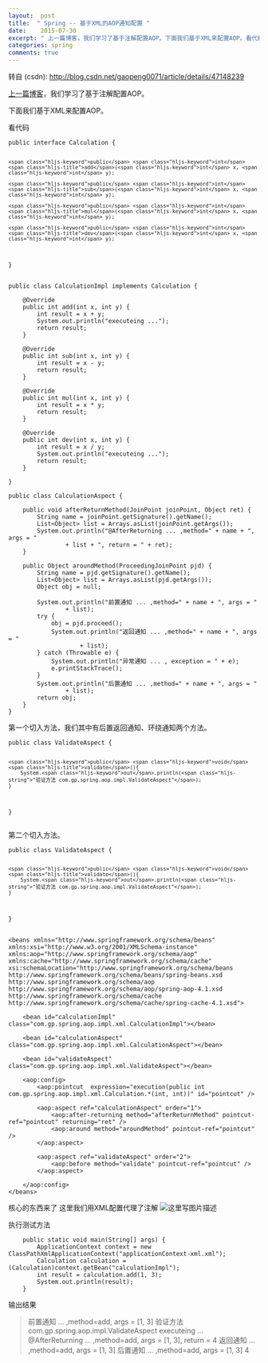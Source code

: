 ```yaml
---
layout:  post
title:  " Spring -- 基于XML的AOP通知配置 "
date:    2015-07-30
excerpt: " 上一篇博客，我们学习了基于注解配置AOP。下面我们基于XML来配置AOP。看代码publicinterfaceCalculation{publicintadd(intx,inty);publicintsub(intx,inty);publicintmul(intx,inty);publicintdev(intx,inty);}publicclassCalculationImplimplementsCalculation{@Overridepublicintadd(intx,inty){intresult=x+y;System.out.println(executeing...);returnresult;}@Overridepublicintsub(intx,inty){intresult=x-y;returnresult;}@Overridepublicintmul(intx,inty){intresult=x*y;returnresult;}@Overridepublicintdev(intx,inty){intresult=x/y;System.out.println(executeing...);returnresult;}}publicclassCalculationAspect{publicvoidafterReturnMethod(JoinPointjoinPoint,Objectret){Stringname=joinPoint.getSignature().getName();List<Object>list=Arrays.asList(joinPoint.getArgs());System.out.println(@AfterReturning...,method=+name+,args=+list+,return=+ret);}publicObjectaroundMethod(ProceedingJoinPointpjd){Stringname=pjd.getSignature().getName();List<Object>list=Arrays.asList(pjd.getArgs());Objectobj=null;System.out.println(前置通知..... "
categories: spring 
comments: true
---
```

转自 (csdn): http://blog.csdn.net/gaopeng0071/article/details/47148239
<div class="markdown_views">
 <p><a href="http://blog.csdn.net/gaopeng0071/article/details/47106039">上一篇博客</a>，我们学习了基于注解配置AOP。</p> 
 <p>下面我们基于XML来配置AOP。</p> 
 <p>看代码</p> 
 <pre class="prettyprint"><code class=" hljs cs"><span class="hljs-keyword">public</span> <span class="hljs-keyword">interface</span> Calculation {

    <span class="hljs-keyword">public</span> <span class="hljs-keyword">int</span> <span class="hljs-title">add</span>(<span class="hljs-keyword">int</span> x, <span class="hljs-keyword">int</span> y);

    <span class="hljs-keyword">public</span> <span class="hljs-keyword">int</span> <span class="hljs-title">sub</span>(<span class="hljs-keyword">int</span> x, <span class="hljs-keyword">int</span> y);

    <span class="hljs-keyword">public</span> <span class="hljs-keyword">int</span> <span class="hljs-title">mul</span>(<span class="hljs-keyword">int</span> x, <span class="hljs-keyword">int</span> y);

    <span class="hljs-keyword">public</span> <span class="hljs-keyword">int</span> <span class="hljs-title">dev</span>(<span class="hljs-keyword">int</span> x, <span class="hljs-keyword">int</span> y);
}</code></pre> 
 <pre class="prettyprint"><code class=" hljs java"><span class="hljs-keyword">public</span> <span class="hljs-class"><span class="hljs-keyword">class</span> <span class="hljs-title">CalculationImpl</span> <span class="hljs-keyword">implements</span> <span class="hljs-title">Calculation</span> {</span>

    <span class="hljs-annotation">@Override</span>
    <span class="hljs-keyword">public</span> <span class="hljs-keyword">int</span> <span class="hljs-title">add</span>(<span class="hljs-keyword">int</span> x, <span class="hljs-keyword">int</span> y) {
        <span class="hljs-keyword">int</span> result = x + y;
        System.out.println(<span class="hljs-string">"executeing ..."</span>);
        <span class="hljs-keyword">return</span> result;
    }

    <span class="hljs-annotation">@Override</span>
    <span class="hljs-keyword">public</span> <span class="hljs-keyword">int</span> <span class="hljs-title">sub</span>(<span class="hljs-keyword">int</span> x, <span class="hljs-keyword">int</span> y) {
        <span class="hljs-keyword">int</span> result = x - y;
        <span class="hljs-keyword">return</span> result;
    }

    <span class="hljs-annotation">@Override</span>
    <span class="hljs-keyword">public</span> <span class="hljs-keyword">int</span> <span class="hljs-title">mul</span>(<span class="hljs-keyword">int</span> x, <span class="hljs-keyword">int</span> y) {
        <span class="hljs-keyword">int</span> result = x * y;
        <span class="hljs-keyword">return</span> result;
    }

    <span class="hljs-annotation">@Override</span>
    <span class="hljs-keyword">public</span> <span class="hljs-keyword">int</span> <span class="hljs-title">dev</span>(<span class="hljs-keyword">int</span> x, <span class="hljs-keyword">int</span> y) {
        <span class="hljs-keyword">int</span> result = x / y;
        System.out.println(<span class="hljs-string">"executeing ..."</span>);
        <span class="hljs-keyword">return</span> result;
    }

}</code></pre> 
 <pre class="prettyprint"><code class=" hljs avrasm">public class CalculationAspect {

    public void afterReturnMethod(JoinPoint joinPoint, Object <span class="hljs-keyword">ret</span>) {
        String name = joinPoint<span class="hljs-preprocessor">.getSignature</span>()<span class="hljs-preprocessor">.getName</span>()<span class="hljs-comment">;</span>
        List&lt;Object&gt; list = Arrays<span class="hljs-preprocessor">.asList</span>(joinPoint<span class="hljs-preprocessor">.getArgs</span>())<span class="hljs-comment">;</span>
        System<span class="hljs-preprocessor">.out</span><span class="hljs-preprocessor">.println</span>(<span class="hljs-string">"@AfterReturning ... ,method="</span> + name + <span class="hljs-string">", args = "</span>
                + list + <span class="hljs-string">", return = "</span> + <span class="hljs-keyword">ret</span>)<span class="hljs-comment">;</span>
    }

    public Object aroundMethod(ProceedingJoinPoint pjd) {
        String name = pjd<span class="hljs-preprocessor">.getSignature</span>()<span class="hljs-preprocessor">.getName</span>()<span class="hljs-comment">;</span>
        List&lt;Object&gt; list = Arrays<span class="hljs-preprocessor">.asList</span>(pjd<span class="hljs-preprocessor">.getArgs</span>())<span class="hljs-comment">;</span>
        Object obj = null<span class="hljs-comment">;</span>

        System<span class="hljs-preprocessor">.out</span><span class="hljs-preprocessor">.println</span>(<span class="hljs-string">"前置通知 ... ,method="</span> + name + <span class="hljs-string">", args = "</span>
                + list)<span class="hljs-comment">;</span>
        try {
            obj = pjd<span class="hljs-preprocessor">.proceed</span>()<span class="hljs-comment">;</span>
            System<span class="hljs-preprocessor">.out</span><span class="hljs-preprocessor">.println</span>(<span class="hljs-string">"返回通知 ... ,method="</span> + name + <span class="hljs-string">", args = "</span>
                    + list)<span class="hljs-comment">;</span>
        } catch (Throwable e) {
            System<span class="hljs-preprocessor">.out</span><span class="hljs-preprocessor">.println</span>(<span class="hljs-string">"异常通知 ... , exception = "</span> + e)<span class="hljs-comment">;</span>
            e<span class="hljs-preprocessor">.printStackTrace</span>()<span class="hljs-comment">;</span>
        }
        System<span class="hljs-preprocessor">.out</span><span class="hljs-preprocessor">.println</span>(<span class="hljs-string">"后置通知 ... ,method="</span> + name + <span class="hljs-string">", args = "</span>
                + list)<span class="hljs-comment">;</span>
        return obj<span class="hljs-comment">;</span>
    } 
}</code></pre> 
 <p>第一个切入方法，我们其中有后置返回通知、环绕通知两个方法。</p> 
 <pre class="prettyprint"><code class=" hljs cs"><span class="hljs-keyword">public</span> <span class="hljs-keyword">class</span> ValidateAspect {

    <span class="hljs-keyword">public</span> <span class="hljs-keyword">void</span> <span class="hljs-title">validate</span>(){
        System.<span class="hljs-keyword">out</span>.println(<span class="hljs-string">"验证方法 com.gp.spring.aop.impl.ValidateAspect"</span>);
    }
}
</code></pre> 
 <p>第二个切入方法。</p> 
 <pre class="prettyprint"><code class=" hljs cs"><span class="hljs-keyword">public</span> <span class="hljs-keyword">class</span> ValidateAspect {

    <span class="hljs-keyword">public</span> <span class="hljs-keyword">void</span> <span class="hljs-title">validate</span>(){
        System.<span class="hljs-keyword">out</span>.println(<span class="hljs-string">"验证方法 com.gp.spring.aop.impl.ValidateAspect"</span>);
    }
}</code></pre> 
 <pre class="prettyprint"><code class="language-xml hljs "><span class="hljs-tag">&lt;<span class="hljs-title">beans</span> <span class="hljs-attribute">xmlns</span>=<span class="hljs-value">"http://www.springframework.org/schema/beans"</span> <span class="hljs-attribute">xmlns:xsi</span>=<span class="hljs-value">"http://www.w3.org/2001/XMLSchema-instance"</span> <span class="hljs-attribute">xmlns:aop</span>=<span class="hljs-value">"http://www.springframework.org/schema/aop"</span> <span class="hljs-attribute">xmlns:cache</span>=<span class="hljs-value">"http://www.springframework.org/schema/cache"</span> <span class="hljs-attribute">xsi:schemaLocation</span>=<span class="hljs-value">"http://www.springframework.org/schema/beans http://www.springframework.org/schema/beans/spring-beans.xsd http://www.springframework.org/schema/aop http://www.springframework.org/schema/aop/spring-aop-4.1.xsd http://www.springframework.org/schema/cache http://www.springframework.org/schema/cache/spring-cache-4.1.xsd"</span>&gt;</span>

    <span class="hljs-tag">&lt;<span class="hljs-title">bean</span> <span class="hljs-attribute">id</span>=<span class="hljs-value">"calculationImpl"</span> <span class="hljs-attribute">class</span>=<span class="hljs-value">"com.gp.spring.aop.impl.xml.CalculationImpl"</span>&gt;</span><span class="hljs-tag">&lt;/<span class="hljs-title">bean</span>&gt;</span>

    <span class="hljs-tag">&lt;<span class="hljs-title">bean</span> <span class="hljs-attribute">id</span>=<span class="hljs-value">"calculationAspect"</span> <span class="hljs-attribute">class</span>=<span class="hljs-value">"com.gp.spring.aop.impl.xml.CalculationAspect"</span>&gt;</span><span class="hljs-tag">&lt;/<span class="hljs-title">bean</span>&gt;</span>

    <span class="hljs-tag">&lt;<span class="hljs-title">bean</span> <span class="hljs-attribute">id</span>=<span class="hljs-value">"validateAspect"</span> <span class="hljs-attribute">class</span>=<span class="hljs-value">"com.gp.spring.aop.impl.xml.ValidateAspect"</span>&gt;</span><span class="hljs-tag">&lt;/<span class="hljs-title">bean</span>&gt;</span>

    <span class="hljs-tag">&lt;<span class="hljs-title">aop:config</span>&gt;</span>
        <span class="hljs-tag">&lt;<span class="hljs-title">aop:pointcut </span> <span class="hljs-attribute">expression</span>=<span class="hljs-value">"execution(public int com.gp.spring.aop.impl.xml.Calculation.*(int, int))"</span> <span class="hljs-attribute">id</span>=<span class="hljs-value">"pointcut"</span> /&gt;</span>

        <span class="hljs-tag">&lt;<span class="hljs-title">aop:aspect</span> <span class="hljs-attribute">ref</span>=<span class="hljs-value">"calculationAspect"</span> <span class="hljs-attribute">order</span>=<span class="hljs-value">"1"</span>&gt;</span>
            <span class="hljs-tag">&lt;<span class="hljs-title">aop:after-returning</span> <span class="hljs-attribute">method</span>=<span class="hljs-value">"afterReturnMethod"</span> <span class="hljs-attribute">pointcut-ref</span>=<span class="hljs-value">"pointcut"</span> <span class="hljs-attribute">returning</span>=<span class="hljs-value">"ret"</span> /&gt;</span>
            <span class="hljs-tag">&lt;<span class="hljs-title">aop:around</span> <span class="hljs-attribute">method</span>=<span class="hljs-value">"aroundMethod"</span> <span class="hljs-attribute">pointcut-ref</span>=<span class="hljs-value">"pointcut"</span> /&gt;</span>
        <span class="hljs-tag">&lt;/<span class="hljs-title">aop:aspect</span>&gt;</span>

        <span class="hljs-tag">&lt;<span class="hljs-title">aop:aspect</span> <span class="hljs-attribute">ref</span>=<span class="hljs-value">"validateAspect"</span> <span class="hljs-attribute">order</span>=<span class="hljs-value">"2"</span>&gt;</span>
            <span class="hljs-tag">&lt;<span class="hljs-title">aop:before</span> <span class="hljs-attribute">method</span>=<span class="hljs-value">"validate"</span> <span class="hljs-attribute">pointcut-ref</span>=<span class="hljs-value">"pointcut"</span> /&gt;</span>
        <span class="hljs-tag">&lt;/<span class="hljs-title">aop:aspect</span>&gt;</span>

    <span class="hljs-tag">&lt;/<span class="hljs-title">aop:config</span>&gt;</span>
<span class="hljs-tag">&lt;/<span class="hljs-title">beans</span>&gt;</span></code></pre> 
 <p>核心的东西来了  这里我们用XML配置代理了注解  <img src="http://img.blog.csdn.net/20150730160126419" alt="这里写图片描述" title=""></p> 
 <p>执行测试方法</p> 
 <pre class="prettyprint"><code class=" hljs cs">    <span class="hljs-keyword">public</span> <span class="hljs-keyword">static</span> <span class="hljs-keyword">void</span> <span class="hljs-title">main</span>(String[] args) {
        ApplicationContext context = <span class="hljs-keyword">new</span> ClassPathXmlApplicationContext(<span class="hljs-string">"applicationContext-xml.xml"</span>);
        Calculation calculation = (Calculation)context.getBean(<span class="hljs-string">"calculationImpl"</span>);
        <span class="hljs-keyword">int</span> result = calculation.add(<span class="hljs-number">1</span>, <span class="hljs-number">3</span>);
        System.<span class="hljs-keyword">out</span>.println(result);
    }</code></pre> 
 <p>输出结果</p> 
 <blockquote> 
  <p>前置通知 … ,method=add, args = [1, 3]  验证方法 com.gp.spring.aop.impl.ValidateAspect  executeing …  @AfterReturning … ,method=add, args = [1, 3], return = 4  返回通知 … ,method=add, args = [1, 3]  后置通知 … ,method=add, args = [1, 3]  4</p> 
 </blockquote>
</div>